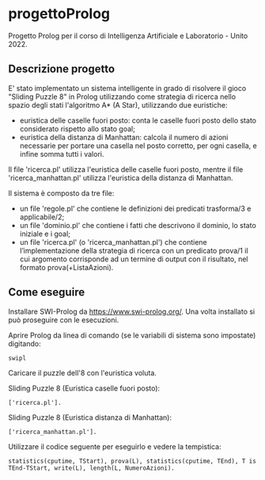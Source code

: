 # progettoProlog
Progetto Prolog per il corso di Intelligenza Artificiale e Laboratorio - Unito 2022.

## Descrizione progetto

E' stato implementato un sistema intelligente in grado di risolvere il gioco
"Sliding Puzzle 8" in Prolog utilizzando come strategia di ricerca nello spazio degli stati l'algoritmo A* (A Star),
utilizzando due euristiche:
- euristica delle caselle fuori posto: conta le caselle fuori posto dello stato considerato rispetto allo stato goal;
- euristica della distanza di Manhattan: calcola il numero di azioni necessarie per portare una casella nel posto corretto, per ogni casella, e infine somma tutti i valori.

Il file 'ricerca.pl' utilizza l'euristica delle caselle fuori posto, mentre il file 'ricerca_manhattan.pl' utilizza l'euristica della distanza di Manhattan.

Il sistema è composto da tre file:
- un file 'regole.pl' che contiene le definizioni dei predicati trasforma/3 e applicabile/2;
- un file 'dominio.pl' che contiene i fatti che descrivono il dominio, lo stato iniziale e i
goal;
- un file 'ricerca.pl' (o 'ricerca_manhattan.pl') che contiene l’implementazione della strategia di ricerca con un
predicato prova/1 il cui argomento corrisponde ad un termine di output con il
risultato, nel formato prova(+ListaAzioni). 

## Come eseguire

Installare SWI-Prolog da https://www.swi-prolog.org/. Una volta installato si può proseguire con le esecuzioni.

Aprire Prolog da linea di comando (se le variabili di sistema sono impostate) digitando:
```
swipl
```

Caricare il puzzle dell'8 con l'euristica voluta.

Sliding Puzzle 8 (Euristica caselle fuori posto):
```
['ricerca.pl'].
```
Sliding Puzzle 8 (Euristica distanza di Manhattan):
```
['ricerca_manhattan.pl'].
```

Utilizzare il codice seguente per eseguirlo e vedere la tempistica:
```
statistics(cputime, TStart), prova(L), statistics(cputime, TEnd), T is TEnd-TStart, write(L), length(L, NumeroAzioni).
```